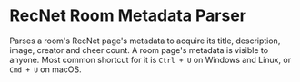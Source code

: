 # RecNet Room Metadata Parser
Parses a room's RecNet page's metadata to acquire its title, description, image, creator and cheer count.
A room page's metadata is visible to anyone. Most common shortcut for it is `Ctrl + U` on Windows and Linux, or `Cmd + U` on macOS.

